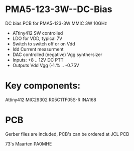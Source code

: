 # PMA5-123-3W--DC-Bias

 DC bias PCB for PMA5-123-3W MMIC 3W 10GHz
 - ATtiny412 SW controlled
 - LDO for VDD, typical 7V
 - Switch to switch off or on Vdd
 - Idd Current measurment
 - DAC controlled (negative) Vgg synthersizer
 - Inputs:
	+8 .. 12V DC
	PTT
 - Outputs
	Vdd
	Vgg (-1.% .. -0.75V
	
 
# Key components:

 Attiny412
 MIC29302
 R05C1TF05S-R
 INA168


# PCB

Gerber files are included, PCB's can be ordered at JCL PCB 


73's Maarten PA0MHE
